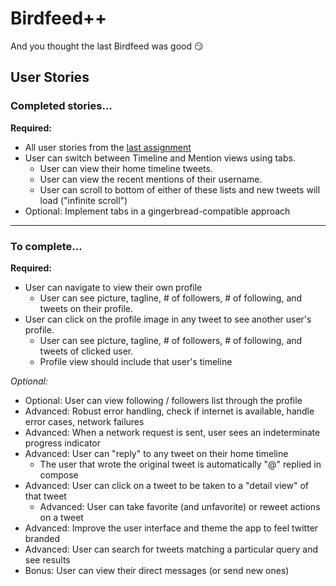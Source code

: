 Birdfeed++
==========
And you thought the last Birdfeed was good :smirk:

## User Stories

### Completed stories...
__Required:__
* All user stories from the [last assignment](https://github.com/jaytolentino/birdfeed)
* User can switch between Timeline and Mention views using tabs.
  * User can view their home timeline tweets.
  * User can view the recent mentions of their username.
  * User can scroll to bottom of either of these lists and new tweets will load ("infinite scroll")
* Optional: Implement tabs in a gingerbread-compatible approach

- - -

### To complete...

__Required:__
* User can navigate to view their own profile
  * User can see picture, tagline, # of followers, # of following, and tweets on their profile.
* User can click on the profile image in any tweet to see another user's profile.
  * User can see picture, tagline, # of followers, # of following, and tweets of clicked user.
  * Profile view should include that user's timeline


_Optional:_
* Optional: User can view following / followers list through the profile
* Advanced: Robust error handling, check if internet is available, handle error cases, network failures
* Advanced: When a network request is sent, user sees an indeterminate progress indicator
* Advanced: User can "reply" to any tweet on their home timeline
  * The user that wrote the original tweet is automatically "@" replied in compose
* Advanced: User can click on a tweet to be taken to a "detail view" of that tweet
  * Advanced: User can take favorite (and unfavorite) or reweet actions on a tweet
* Advanced: Improve the user interface and theme the app to feel twitter branded
* Advanced: User can search for tweets matching a particular query and see results
* Bonus: User can view their direct messages (or send new ones)